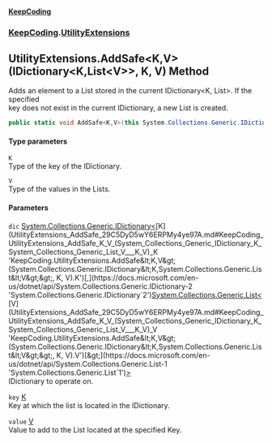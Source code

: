 #### [KeepCoding](index.md 'index')
### [KeepCoding](KeepCoding.md 'KeepCoding').[UtilityExtensions](UtilityExtensions.md 'KeepCoding.UtilityExtensions')
## UtilityExtensions.AddSafe&lt;K,V&gt;(IDictionary&lt;K,List&lt;V&gt;&gt;, K, V) Method
Adds an element to a List<V> stored in the current IDictionary<K, List<V>>. If the specified  
key does not exist in the current IDictionary, a new List is created.
```csharp
public static void AddSafe<K,V>(this System.Collections.Generic.IDictionary<K,System.Collections.Generic.List<V>> dic, K key, V value);
```
#### Type parameters
<a name='KeepCoding_UtilityExtensions_AddSafe_K_V_(System_Collections_Generic_IDictionary_K_System_Collections_Generic_List_V___K_V)_K'></a>
`K`  
Type of the key of the IDictionary.
  
<a name='KeepCoding_UtilityExtensions_AddSafe_K_V_(System_Collections_Generic_IDictionary_K_System_Collections_Generic_List_V___K_V)_V'></a>
`V`  
Type of the values in the Lists.
  
#### Parameters
<a name='KeepCoding_UtilityExtensions_AddSafe_K_V_(System_Collections_Generic_IDictionary_K_System_Collections_Generic_List_V___K_V)_dic'></a>
`dic` [System.Collections.Generic.IDictionary&lt;](https://docs.microsoft.com/en-us/dotnet/api/System.Collections.Generic.IDictionary-2 'System.Collections.Generic.IDictionary`2')[K](UtilityExtensions_AddSafe_29C5DyD5wY6ERPMy4ye97A.md#KeepCoding_UtilityExtensions_AddSafe_K_V_(System_Collections_Generic_IDictionary_K_System_Collections_Generic_List_V___K_V)_K 'KeepCoding.UtilityExtensions.AddSafe&lt;K,V&gt;(System.Collections.Generic.IDictionary&lt;K,System.Collections.Generic.List&lt;V&gt;&gt;, K, V).K')[,](https://docs.microsoft.com/en-us/dotnet/api/System.Collections.Generic.IDictionary-2 'System.Collections.Generic.IDictionary`2')[System.Collections.Generic.List&lt;](https://docs.microsoft.com/en-us/dotnet/api/System.Collections.Generic.List-1 'System.Collections.Generic.List`1')[V](UtilityExtensions_AddSafe_29C5DyD5wY6ERPMy4ye97A.md#KeepCoding_UtilityExtensions_AddSafe_K_V_(System_Collections_Generic_IDictionary_K_System_Collections_Generic_List_V___K_V)_V 'KeepCoding.UtilityExtensions.AddSafe&lt;K,V&gt;(System.Collections.Generic.IDictionary&lt;K,System.Collections.Generic.List&lt;V&gt;&gt;, K, V).V')[&gt;](https://docs.microsoft.com/en-us/dotnet/api/System.Collections.Generic.List-1 'System.Collections.Generic.List`1')[&gt;](https://docs.microsoft.com/en-us/dotnet/api/System.Collections.Generic.IDictionary-2 'System.Collections.Generic.IDictionary`2')  
IDictionary to operate on.
  
<a name='KeepCoding_UtilityExtensions_AddSafe_K_V_(System_Collections_Generic_IDictionary_K_System_Collections_Generic_List_V___K_V)_key'></a>
`key` [K](UtilityExtensions_AddSafe_29C5DyD5wY6ERPMy4ye97A.md#KeepCoding_UtilityExtensions_AddSafe_K_V_(System_Collections_Generic_IDictionary_K_System_Collections_Generic_List_V___K_V)_K 'KeepCoding.UtilityExtensions.AddSafe&lt;K,V&gt;(System.Collections.Generic.IDictionary&lt;K,System.Collections.Generic.List&lt;V&gt;&gt;, K, V).K')  
Key at which the list is located in the IDictionary.
  
<a name='KeepCoding_UtilityExtensions_AddSafe_K_V_(System_Collections_Generic_IDictionary_K_System_Collections_Generic_List_V___K_V)_value'></a>
`value` [V](UtilityExtensions_AddSafe_29C5DyD5wY6ERPMy4ye97A.md#KeepCoding_UtilityExtensions_AddSafe_K_V_(System_Collections_Generic_IDictionary_K_System_Collections_Generic_List_V___K_V)_V 'KeepCoding.UtilityExtensions.AddSafe&lt;K,V&gt;(System.Collections.Generic.IDictionary&lt;K,System.Collections.Generic.List&lt;V&gt;&gt;, K, V).V')  
Value to add to the List located at the specified Key.
  
